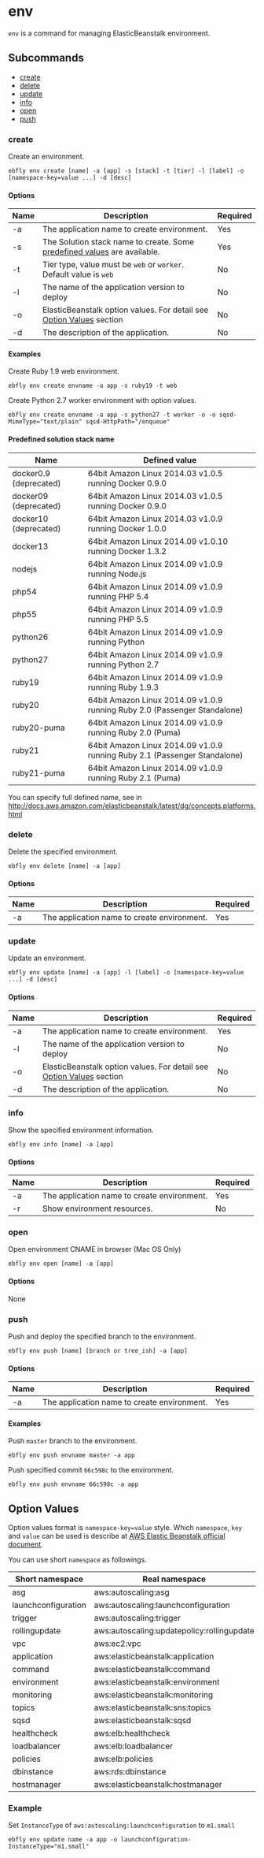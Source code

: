 # env

`env` is a command for managing ElasticBeanstalk environment.

## Subcommands

- [create](#create)
- [delete](#delete)
- [update](#update)
- [info](#info)
- [open](#open)
- [push](#push)

<a name="create"></a>
### create

Create an environment.

```
ebfly env create [name] -a [app] -s [stack] -t [tier] -l [label] -o [namespace-key=value ...] -d [desc]
```

#### Options

| Name | Description                                                                                    | Required |
| ---- | ---------------------------------------------------------------------------------------------- | -------- |
| -a   | The application name to create environment.                                                    | Yes      |
| -s   | The Solution stack name to create. Some [predefined values](#predefined_values) are available. | Yes      |
| -t   | Tier type, value must be `web` or `worker`. Default value is `web`                             | No       |
| -l   | The name of the application version to deploy                                                  | No       |
| -o   | ElasticBeanstalk option values. For detail see [Option Values](#option_values) section         | No       |
| -d   | The description of the application.                                                            | No       |

#### Examples

Create Ruby 1.9 web environment.

```
ebfly env create envname -a app -s ruby19 -t web
```

Create Python 2.7 worker environment with option values.

```
ebfly env create envname -a app -s python27 -t worker -o -o sqsd-MimeType="text/plain" sqsd-HttpPath="/enqueue"
```

<a name="predefined_values"></a>
#### Predefined solution stack name

| Name        | Defined value                                                             |
| ----------- | ------------------------------------------------------------------------- |
| docker0.9 (deprecated) | 64bit Amazon Linux 2014.03 v1.0.5 running Docker 0.9.0         |
| docker09 (deprecated)  | 64bit Amazon Linux 2014.03 v1.0.5 running Docker 0.9.0         |
| docker10 (deprecated)  | 64bit Amazon Linux 2014.03 v1.0.9 running Docker 1.0.0         |
| docker13    | 64bit Amazon Linux 2014.09 v1.0.10 running Docker 1.3.2                   |
| nodejs      | 64bit Amazon Linux 2014.09 v1.0.9 running Node.js                         |
| php54       | 64bit Amazon Linux 2014.09 v1.0.9 running PHP 5.4                         |
| php55       | 64bit Amazon Linux 2014.09 v1.0.9 running PHP 5.5                         |
| python26    | 64bit Amazon Linux 2014.09 v1.0.9 running Python                          |
| python27    | 64bit Amazon Linux 2014.09 v1.0.9 running Python 2.7                      |
| ruby19      | 64bit Amazon Linux 2014.09 v1.0.9 running Ruby 1.9.3                      |
| ruby20      | 64bit Amazon Linux 2014.09 v1.0.9 running Ruby 2.0 (Passenger Standalone) |
| ruby20-puma | 64bit Amazon Linux 2014.09 v1.0.9 running Ruby 2.0 (Puma)                 |
| ruby21      | 64bit Amazon Linux 2014.09 v1.0.9 running Ruby 2.1 (Passenger Standalone) |
| ruby21-puma | 64bit Amazon Linux 2014.09 v1.0.9 running Ruby 2.1 (Puma)                 |

You can specify full defined name, see in http://docs.aws.amazon.com/elasticbeanstalk/latest/dg/concepts.platforms.html

<a name="delete"></a>
### delete

Delete the specified environment.

```
ebfly env delete [name] -a [app]
```

#### Options

| Name | Description                                 | Required |
| ---- | ------------------------------------------- | -------- |
| -a   | The application name to create environment. | Yes      |

<a name="update"></a>
### update

Update an environment.

```
ebfly env update [name] -a [app] -l [label] -o [namespace-key=value ...] -d [desc]
```

#### Options

| Name | Description                                                                                    | Required |
| ---- | ---------------------------------------------------------------------------------------------- | -------- |
| -a   | The application name to create environment.                                                    | Yes      |
| -l   | The name of the application version to deploy                                                  | No       |
| -o   | ElasticBeanstalk option values. For detail see [Option Values](#option_values) section         | No       |
| -d   | The description of the application.                                                            | No       |

<a name="info"></a>
### info

Show the specified environment information.

```
ebfly env info [name] -a [app]
```

#### Options

| Name | Description                                 | Required |
| ---- | ------------------------------------------- | -------- |
| -a   | The application name to create environment. | Yes      |
| -r   | Show environment resources.                 | No       |

<a name="open"></a>
### open

Open environment CNAME in browser (Mac OS Only)

```
ebfly env open [name] -a [app]
```

#### Options

None

<a name="push"></a>
### push

Push and deploy the specified branch to the environment.

```
ebfly env push [name] [branch or tree_ish] -a [app]
```

#### Options

| Name | Description                                 | Required |
| ---- | ------------------------------------------- | -------- |
| -a   | The application name to create environment. | Yes      |

#### Examples

Push `master` branch to the environment.

```
ebfly env push envname master -a app
```

Push specified commit `66c598c` to the environment.

```
ebfly env push envname 66c598c -a app
```

<a href="option_values"></a>
## Option Values

Option values format is `namespace-key=value` style.
Which `namespace`, `key` and `value` can be used is describe at [AWS Elastic Beanstalk official document](http://docs.aws.amazon.com/elasticbeanstalk/latest/dg/command-options.html).

You can use short `namespace` as followings.

| Short namespace      | Real namespace                              |
| -------------------- | ------------------------------------------- |
| asg                  | aws:autoscaling:asg                         |
| launchconfiguration  | aws:autoscaling:launchconfiguration         |
| trigger              | aws:autoscaling:trigger                     |
| rollingupdate        | aws:autoscaling:updatepolicy:rollingupdate  |
| vpc                  | aws:ec2:vpc                                 |
| application          | aws:elasticbeanstalk:application            |
| command              | aws:elasticbeanstalk:command                |
| environment          | aws:elasticbeanstalk:environment            |
| monitoring           | aws:elasticbeanstalk:monitoring             |
| topics               | aws:elasticbeanstalk:sns:topics             |
| sqsd                 | aws:elasticbeanstalk:sqsd                   |
| healthcheck          | aws:elb:healthcheck                         |
| loadbalancer         | aws:elb:loadbalancer                        |
| policies             | aws:elb:policies                            |
| dbinstance           | aws:rds:dbinstance                          |
| hostmanager          | aws:elasticbeanstalk:hostmanager            |

### Example

Set `InstanceType` of `aws:autoscaling:launchconfiguration` to `m1.small`

```
ebfly env update name -a app -o launchconfiguration-InstanceType="m1.small"
```
